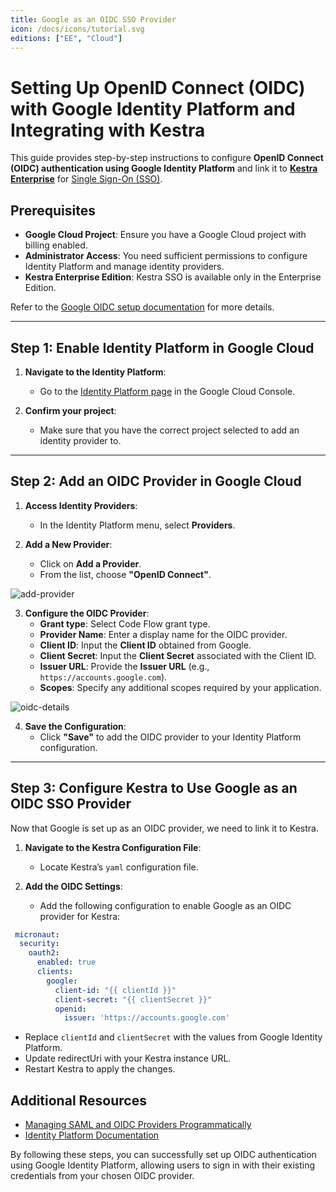 ```yaml
---
title: Google as an OIDC SSO Provider
icon: /docs/icons/tutorial.svg
editions: ["EE", "Cloud"]
---
```


# Setting Up OpenID Connect (OIDC) with Google Identity Platform and Integrating with Kestra

This guide provides step-by-step instructions to configure **OpenID Connect (OIDC) authentication using Google Identity Platform** and link it to [**Kestra Enterprise**](../../01.overview/index.md) for [Single Sign-On (SSO)](./index.md).

## Prerequisites

- **Google Cloud Project**: Ensure you have a Google Cloud project with billing enabled.
- **Administrator Access**: You need sufficient permissions to configure Identity Platform and manage identity providers.
- **Kestra Enterprise Edition**: Kestra SSO is available only in the Enterprise Edition.

Refer to the [Google OIDC setup documentation](https://cloud.google.com/identity-platform/docs/web/oidc) for more details.

---

## Step 1: Enable Identity Platform in Google Cloud

1. **Navigate to the Identity Platform**:
   - Go to the [Identity Platform page](https://console.cloud.google.com/identity) in the Google Cloud Console.

2. **Confirm your project**:
    - Make sure that you have the correct project selected to add an identity provider to.

---

## Step 2: Add an OIDC Provider in Google Cloud

1. **Access Identity Providers**:
   - In the Identity Platform menu, select **Providers**.

2. **Add a New Provider**:
   - Click on **Add a Provider**.
   - From the list, choose **"OpenID Connect"**.

![add-provider](docs/how-to-guides/google-oidc/add-provider.png)

3. **Configure the OIDC Provider**:
   - **Grant type**: Select Code Flow grant type.
   - **Provider Name**: Enter a display name for the OIDC provider.
   - **Client ID**: Input the **Client ID** obtained from Google.
   - **Client Secret**: Input the **Client Secret** associated with the Client ID.
   - **Issuer URL**: Provide the **Issuer URL** (e.g., `https://accounts.google.com`).
   - **Scopes**: Specify any additional scopes required by your application.

![oidc-details](docs/how-to-guides/google-oidc/oidc-provider.png)

4. **Save the Configuration**:
   - Click **"Save"** to add the OIDC provider to your Identity Platform configuration.

---

## Step 3: Configure Kestra to Use Google as an OIDC SSO Provider

Now that Google is set up as an OIDC provider, we need to link it to Kestra.

1. **Navigate to the Kestra Configuration File**:
   - Locate Kestra’s `yaml` configuration file.

2. **Add the OIDC Settings**:
   - Add the following configuration to enable Google as an OIDC provider for Kestra:

```yaml
 micronaut:
  security:
    oauth2:
      enabled: true
      clients:
        google:
          client-id: "{{ clientId }}"
          client-secret: "{{ clientSecret }}"
          openid:
            issuer: 'https://accounts.google.com'
```
- Replace `clientId` and `clientSecret` with the values from Google Identity Platform.
- Update redirectUri with your Kestra instance URL.
- Restart Kestra to apply the changes.

## Additional Resources

- [Managing SAML and OIDC Providers Programmatically](https://cloud.google.com/identity-platform/docs/managing-providers-programmatically)
- [Identity Platform Documentation](https://cloud.google.com/identity-platform/docs)

By following these steps, you can successfully set up OIDC authentication using Google Identity Platform, allowing users to sign in with their existing credentials from your chosen OIDC provider.
